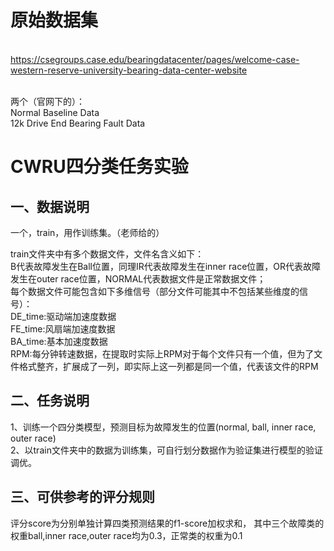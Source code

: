 # 原始数据集
<br>https://csegroups.case.edu/bearingdatacenter/pages/welcome-case-western-reserve-university-bearing-data-center-website

<br>两个（官网下的）：
<br>Normal Baseline Data
<br>12k Drive End Bearing Fault Data

# CWRU四分类任务实验

## 一、数据说明

一个，train，用作训练集。（老师给的）   

train文件夹中有多个数据文件，文件名含义如下：   
B代表故障发生在Ball位置，同理IR代表故障发生在inner race位置，OR代表故障发生在outer race位置，NORMAL代表数据文件是正常数据文件；   
每个数据文件可能包含如下多维信号（部分文件可能其中不包括某些维度的信号）：   
DE_time:驱动端加速度数据   
FE_time:风扇端加速度数据   
BA_time:基本加速度数据   
RPM:每分钟转速数据，在提取时实际上RPM对于每个文件只有一个值，但为了文件格式整齐，扩展成了一列，即实际上这一列都是同一个值，代表该文件的RPM

## 二、任务说明
1、训练一个四分类模型，预测目标为故障发生的位置(normal, ball, inner race, outer race)   
2、以train文件夹中的数据为训练集，可自行划分数据作为验证集进行模型的验证调优。

## 三、可供参考的评分规则
评分score为分别单独计算四类预测结果的f1-score加权求和，
其中三个故障类的权重ball,inner race,outer race均为0.3，正常类的权重为0.1   

